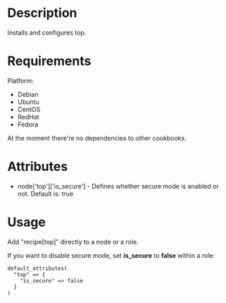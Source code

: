 Description
===========

Installs and configures top.

Requirements
============

Platform:

* Debian
* Ubuntu
* CentOS
* RedHat
* Fedora

At the moment there're no dependencies to other cookbooks.

Attributes
==========

* node['top']['is_secure']    - Defines whether secure mode is enabled or not. Default is: true

Usage
=====

Add "recipe[top]" directly to a node or a role.

If you want to disable secure mode, set **is_secure** to **false** within a role:

    default_attributes(
      "top" => {
        "is_secure" => false
      }
    )
